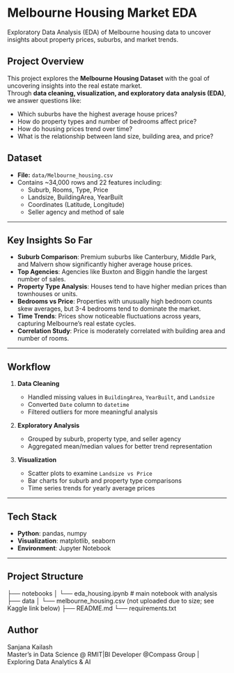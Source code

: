 # Melbourne Housing Market EDA  
Exploratory Data Analysis (EDA) of Melbourne housing data to uncover insights about property prices, suburbs, and market trends.

##  Project Overview  
This project explores the **Melbourne Housing Dataset** with the goal of uncovering insights into the real estate market.  
Through **data cleaning, visualization, and exploratory data analysis (EDA)**, we answer questions like:  
- Which suburbs have the highest average house prices?  
- How do property types and number of bedrooms affect price?  
- How do housing prices trend over time?  
- What is the relationship between land size, building area, and price?  

##  Dataset
- **File:** `data/Melbourne_housing.csv`
- Contains ~34,000 rows and 22 features including:
  - Suburb, Rooms, Type, Price
  - Landsize, BuildingArea, YearBuilt
  - Coordinates (Latitude, Longitude)
  - Seller agency and method of sale

---

##  Key Insights So Far  
- **Suburb Comparison**: Premium suburbs like Canterbury, Middle Park, and Malvern show significantly higher average house prices.  
- **Top Agencies**: Agencies like Buxton and Biggin handle the largest number of sales.  
- **Property Type Analysis**: Houses tend to have higher median prices than townhouses or units.  
- **Bedrooms vs Price**: Properties with unusually high bedroom counts skew averages, but 3-4 bedrooms tend to dominate the market.  
- **Time Trends**: Prices show noticeable fluctuations across years, capturing Melbourne’s real estate cycles.  
- **Correlation Study**: Price is moderately correlated with building area and number of rooms.  

---

##  Workflow  
1. **Data Cleaning**
   - Handled missing values in `BuildingArea`, `YearBuilt`, and `Landsize`  
   - Converted `Date` column to `datetime`  
   - Filtered outliers for more meaningful analysis  

2. **Exploratory Analysis**
   - Grouped by suburb, property type, and seller agency  
   - Aggregated mean/median values for better trend representation  

3. **Visualization**
   - Scatter plots to examine `Landsize vs Price`  
   - Bar charts for suburb and property type comparisons  
   - Time series trends for yearly average prices  

---

##  Tech Stack  
- **Python**: pandas, numpy  
- **Visualization**: matplotlib, seaborn  
- **Environment**: Jupyter Notebook  

---

##  Project Structure  

├── notebooks
│ └── eda_housing.ipynb # main notebook with analysis
├── data
│ └── melbourne_housing.csv (not uploaded due to size; see Kaggle link below)
├── README.md
└── requirements.txt

##  Author
Sanjana Kailash  
Master’s in Data Science @ RMIT|BI Developer @Compass Group | Exploring Data Analytics & AI  


